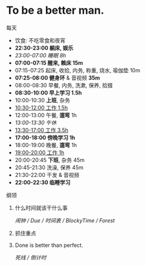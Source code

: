 # To be a better man.

每天

- 饮食: 不吃零食和夜宵
- **22:30-23:00 躺床, 娱乐**
- _23:00-07:00 睡眠 8h_
- **07:00-07:15 醒来, 赖床 15m**
- 07:15-07:25 起床, 收拾, 内务, 称重, 烧水, 瑜伽垫 10m
- **07:25-08:00 健身环** & 音视频 **35m**
- 08:00-08:30 早餐, 内务, 洗漱, 保养, 拾掇
- **08:30-10:00 早上学习 1.5h**
- 10:00-10:30 **上班**, 杂务
- <u>10:30-12:00 工作 1.5h</u>
- 12:00-13:00 午餐, **遛弯** 1h
- _13:00-13:30 午休_
- <u>13:30-17:00 工作 3.5h</u>
- **17:00-18:00 傍晚学习 1h**
- 18:00-19:00 晚餐, **遛弯** 1h
- <u>19:00-20:00 工作 1h</u>
- 20:00-20:45 **下班**, 杂务 45m
- 20:45-21:30 洗澡, 保养 45m
- 21:30-22:00 干发 & 音视频
- **22:00-22:30 临睡学习**

纲领

1.  什么时间就该干什么事

    _闹钟 / Due / 时间表 / BlockyTime / Forest_

1.  抓住重点

1.  Done is better than perfect.

    _死线 / 倒计时_
